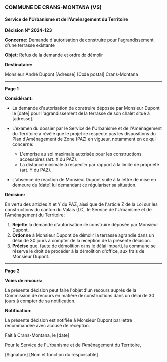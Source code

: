 ### COMMUNE DE CRANS-MONTANA (VS)
#### Service de l'Urbanisme et de l'Aménagement du Territoire

**Décision N° 2024-123**

**Concerne:** Demande d'autorisation de construire pour l'agrandissement d'une terrasse existante

**Objet:**  Refus de la demande et ordre de démolir

**Destinataire:**

Monsieur André Dupont
[Adresse]
[Code postal] Crans-Montana

---
**Page 1**

**Considérant:**

* La demande d'autorisation de construire déposée par Monsieur Dupont le [date] pour l'agrandissement de la terrasse de son chalet situé à [adresse].
* L'examen du dossier par le Service de l'Urbanisme et de l'Aménagement du Territoire a révélé que le projet ne respecte pas les dispositions du Plan d'Aménagement de Zone (PAZ) en vigueur, notamment en ce qui concerne:
    * L'emprise au sol maximale autorisée pour les constructions accessoires (art. X du PAZ).
    * La distance minimale à respecter par rapport à la limite de propriété (art. Y du PAZ).

* L'absence de réaction de Monsieur Dupont suite à la lettre de mise en demeure du [date] lui demandant de régulariser sa situation.

**Décision:**

En vertu des articles X et Y du PAZ, ainsi que de l'article Z de la Loi sur les constructions du canton du Valais (LC), le Service de l'Urbanisme et de l'Aménagement du Territoire:

1. **Rejette** la demande d'autorisation de construire déposée par Monsieur Dupont.
2. **Ordonne** à Monsieur Dupont de démolir la terrasse agrandie dans un délai de 30 jours à compter de la réception de la présente décision.
3. **Précise** que, faute de démolition dans le délai imparti, la commune se réserve le droit de procéder à la démolition d'office, aux frais de Monsieur Dupont.

---
**Page 2**

**Voies de recours:**

La présente décision peut faire l'objet d'un recours auprès de la Commission de recours en matière de constructions dans un délai de 30 jours à compter de sa notification.

**Notification:**

La présente décision est notifiée à Monsieur Dupont par lettre recommandée avec accusé de réception.

Fait à Crans-Montana, le [date]

Pour le Service de l'Urbanisme et de l'Aménagement du Territoire,

[Signature]
[Nom et fonction du responsable]
